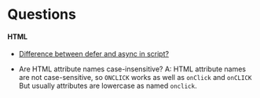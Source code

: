 # Questions

#### HTML

- [Difference between defer and async in script?](https://github.com/wnyao/learning-notes/blob/master/javascript/html/script.md)

- Are HTML attribute names case-insensitive?
A: HTML attribute names are not case-sensitive, so `ONCLICK` works as well as `onClick` and `onCLICK` But usually attributes are lowercase as named `onclick`.

